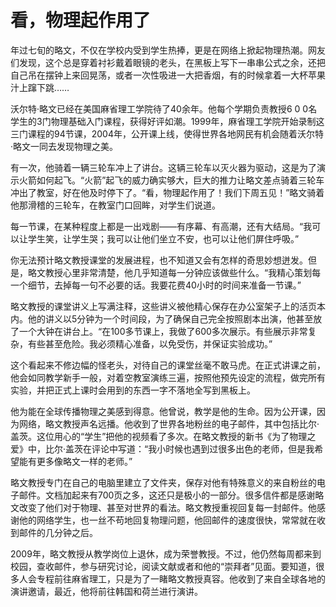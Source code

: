 # 看，物理起作用了

年过七旬的略文，不仅在学校内受到学生热捧，更是在网络上掀起物理热潮。网友们发现，这个总是穿着衬衫戴着眼镜的老头，在黑板上写下一串串公式之余，还把自己吊在摆钟上来回晃荡，或者一次性吸进一大把香烟，有的时候拿着一大杯苹果汁上蹿下跳…… 

沃尔特·略文已经在美国麻省理工学院待了40余年。他每个学期负责教授6 0 0名学生的3门物理基础入门课程，获得好评如潮。1999年，麻省理工学院开始录制这三门课程的94节课，2004年，公开课上线，使得世界各地网民有机会随着沃尔特·略文一同去发现物理之美。 

有一次，他骑着一辆三轮车冲上了讲台。这辆三轮车以灭火器为驱动，这是为了演示火箭如何起飞。“火箭”起飞的威力确实够大，巨大的推力让略文差点骑着三轮车冲出了教室，好在他及时停下了。“看，物理起作用了！我们下周五见！”略文骑着他那滑稽的三轮车，在教室门口回眸，对学生们说道。 

每一节课，在某种程度上都是一出戏剧——有序幕、有高潮，还有大结局。“我可以让学生笑，让学生哭；我可以让他们坐立不安，也可以让他们屏住呼吸。” 

你无法预计略文教授课堂的发展进程，也不知道又会有怎样的奇思妙想迸发。但是，略文教授心里非常清楚，他几乎知道每一分钟应该做些什么。“我精心策划每一个细节，去掉每一句不必要的话。我要花费40小时的时间来准备一节课。” 

略文教授的课堂讲义上写满注释，这些讲义被他精心保存在办公室架子上的活页本内。他的讲义以5分钟为一个时间段，为了确保自己完全按照剧本出演，他甚至放了一个大钟在讲台上。“在100多节课上，我做了600多次展示。有些展示非常复杂，有些甚至危险。我必须精心准备，以免受伤，并保证实验成功。” 

这个看起来不修边幅的怪老头，对待自己的课堂丝毫不敢马虎。在正式讲课之前，他会如同教学新手一般，对着空教室演练三遍，按照他预先设定的流程，做完所有实验，并把正式上课时会用到的东西一字不落地全写到黑板上。 

他为能在全球传播物理之美感到得意。他曾说，教学是他的生命。因为公开课，因为网络，略文教授声名远播。他收到了世界各地粉丝的电子邮件，其中包括比尔·盖茨。这位用心的“学生”把他的视频看了多次。在略文教授的新书《为了物理之爱》中，比尔·盖茨在评论中写道：“我小时候也遇到过很多出色的老师，但是我希望能有更多像略文一样的老师。” 

略文教授专门在自己的电脑里建立了文件夹，保存对他有特殊意义的来自粉丝的电子邮件。文档加起来有700页之多，这还只是极小的一部分。很多信件都是感谢略文改变了他们对于物理、甚至对世界的看法。略文教授重视回复每一封邮件。他感谢他的网络学生，也一丝不苟地回复物理问题，他回邮件的速度很快，常常就在收到邮件的几分钟之后。 

2009年，略文教授从教学岗位上退休，成为荣誉教授。不过，他仍然每周都来到校园，查收邮件，参与研究讨论，阅读文献或者和他的“崇拜者”见面。要知道，很多人会专程前往麻省理工，只是为了一睹略文教授真容。他收到了来自全球各地的演讲邀请，最近，他将前往韩国和荷兰进行演讲。